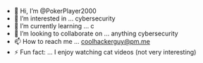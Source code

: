 - 👋 Hi, I’m @PokerPlayer2000
- 👀 I’m interested in ... cybersecurity
- 🌱 I’m currently learning ... c
- 💞️ I’m looking to collaborate on ... anything cybersecurity
- 📫 How to reach me ... coolhackerguy@pm.me
- ⚡ Fun fact: ... I enjoy watching cat videos (not very interesting)

<!---
PokerPlayer2000/PokerPlayer2000 is a ✨ special ✨ repository because its `README.md` (this file) appears on your GitHub profile.
You can click the Preview link to take a look at your changes.
--->
